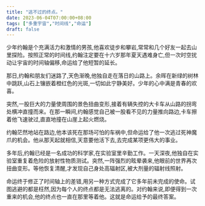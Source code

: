 ```yaml
---
title: "逃不过的终点。"
date: 2023-06-04T07:00:00+08:00
tags: ["多重宇宙","时间线","命运"]
draft: false
---
```


少年约翰是个充满活力和激情的男孩,他喜欢徒步和攀岩,常常和几个好友一起去山里探险。按照正常的时间线,约翰注定要在十六岁那年夏天遇难身亡,但一次时空扰动让宇宙的时间轴偏移,命运给了他短暂的延长。

那日,约翰和朋友们迷路了,天色渐晚,他独自走在落日的山路上。余晖在新绿的树林中跳跃,山石上镶嵌着橙红色的光斑,一切如此宁静美好。少年的心中满是青春的欢喜。

突然,一股巨大的力量使周围的景色扭曲变形,接着有辆失控的大卡车从山路的拐弯处横冲直撞而来。在那一瞬间,约翰感觉自己被一股看不见的力量推向路边,卡车擦着他飞速驶过,直直地撞在山崖上起火燃烧。

约翰茫然地站在路边,他本该死在那场可怕的车祸中,但命运给了他一次逃过死神魔爪的机会。他从那天起就相信,天意要他活下去,去完成某项更伟大的事业。

多年后,约翰已经是一名成功的科学家,在实验室里辛勤工作。一天深夜,他独自在实验室重复着危险的放射性物质测试。突然,一阵强烈的眩晕袭来,他眼前的世界再次扭曲变形。等他恢复清醒,才发现自己身处高辐射区,被大剂量的辐射线照射。

命运终于修正了时间轴上的差错,用另一种方式完成了它多年前未完成的使命。试图逃避的都是枉然,因为每个人的终点都是无法逃离的。对约翰来说,即便得到一次重来的机会,他的终点也一直在那里等着他。这就是命运给予的最终答案。
